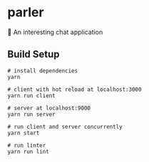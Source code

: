 # parler

💬 An interesting chat application

## Build Setup

```shell
# install dependencies
yarn

# client with hot reload at localhost:3000
yarn run client

# server at localhost:9000
yarn run server

# run client and server concurrently
yarn start

# run linter
yarn run lint
```
